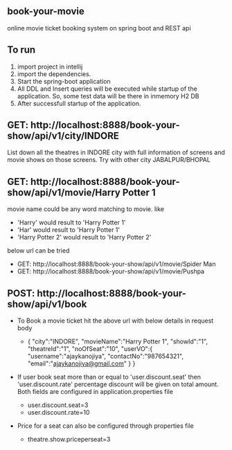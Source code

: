 ## book-your-movie
online movie ticket booking system on spring boot and REST api

## To run
1. import project in intellij
2. import the dependencies.
3. Start the spring-boot application
4. All DDL and Insert queries will be executed while startup of the application. So, some test data will be there in inmemory H2 DB
5. After successfull startup of the application.


## GET: http://localhost:8888/book-your-show/api/v1/city/INDORE
List down all the theatres in INDORE city with full information of screens and movie shows on those screens.
Try with other city JABALPUR/BHOPAL 

## GET: http://localhost:8888/book-your-show/api/v1/movie/Harry Potter 1
movie name could be any word matching to movie. like 
- 'Harry' would result to 'Harry Potter 1'
- 'Har' would result to 'Harry Potter 1'
- 'Harry  Potter 2' would result to 'Harry Potter 2'

below url can be tried
- GET: http://localhost:8888/book-your-show/api/v1/movie/Spider Man
- GET: http://localhost:8888/book-your-show/api/v1/movie/Pushpa

## POST: http://localhost:8888/book-your-show/api/v1/book
- To Book a movie ticket hit the above url with below details in request body
    - {
          "city":"INDORE",
          "movieName":"Harry Potter 1",
          "showId":"1",
          "theatreId":"1",
          "noOfSeat":"10",
          "userVO":{
            "username":"ajaykanojiya",
            "contactNo":"987654321",
            "email":"ajaykanojiya@gmail.com"
       }
}

- If user book seat more than or equal to 'user.discount.seat' then 'user.discount.rate'
percentage discount will be given on total amount. Both fields are configured in 
application.properties file
    - user.discount.seat=3
    - user.discount.rate=10 

- Price for a seat can also be configured through properties file
    - theatre.show.priceperseat=3
      






